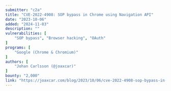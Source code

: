 ```yaml
---
submitter: "c2a"
title: "CVE-2022-4908: SOP bypass in Chrome using Navigation API"
date: "2023-10-06"
added: "2024-11-03"
description: ""
vulnerabilities: [
    "SOP bypass", "Browser hacking", "OAuth"
]
programs: [
    "Google (Chrome & Chromium)"
]
authors: [
    "Johan Carlsson (@joaxcar)"
]
bounty: "2,000"
link: "https://joaxcar.com/blog/2023/10/06/cve-2022-4908-sop-bypass-in-chrome-using-navigation-api/"
---
```




